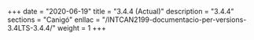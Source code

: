 +++
date        = "2020-06-19"
title       = "3.4.4 (Actual)"
description = "3.4.4"
sections    = "Canigó"
enllac		= "/INTCAN2199-documentacio-per-versions-3.4LTS-3.4.4/"
weight		= 1
+++
